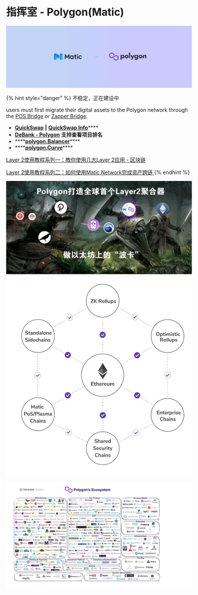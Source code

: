 # 指挥室 - Polygon\(Matic\)

![](../../.gitbook/assets/34bca558a0944fef7f6a81540618be5f.jpg)

{% hint style="danger" %}
不稳定，正在建设中

users must first migrate their digital assets to the Polygon network through the [POS Bridge](https://wallet.matic.network/bridge) or [Zapper Bridge](https://zapper.fi/bridge). 

* [**QuickSwap**](https://quickswap.exchange/#/swap)  **\|**  [**QuickSwap Info**](https://info.quickswap.exchange/)\*\*\*\*
* [**DeBank - Polygon**](https://debank.com/projects?chain=matic) **支持查看项目排名**
* \*\*\*\*[**polygon.Balancer**](https://polygon.balancer.fi/)\*\*\*\*
* \*\*\*\*[**polygon.Curve**](https://polygon.curve.fi/)\*\*\*\*

[Layer 2使用教程系列一：教你使用几大Layer 2应用 - 区块链](https://www.theblockbeats.com/news/21604)

[Layer 2使用教程系列二：如何使用Matic Network完成资产跨链 ](https://www.bishijie.com/shendu/172332.html)
{% endhint %}

![](../../.gitbook/assets/0ca565acfc14af2a6672005f6248036c.jpg)

![](../../.gitbook/assets/5acf84f4608fc236fe1e5504ab1ccc52.jpg)

![](../../.gitbook/assets/a8a2348c1acfbf6f9b4c2d782a206dba.jpg)

